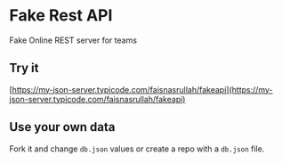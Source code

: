 # Fake Rest API
Fake Online REST server for teams

## Try it

[https://my-json-server.typicode.com/faisnasrullah/fakeapi](https://my-json-server.typicode.com/faisnasrullah/fakeapi)

## Use your own data

Fork it and change `db.json` values or create a repo with a `db.json` file.
